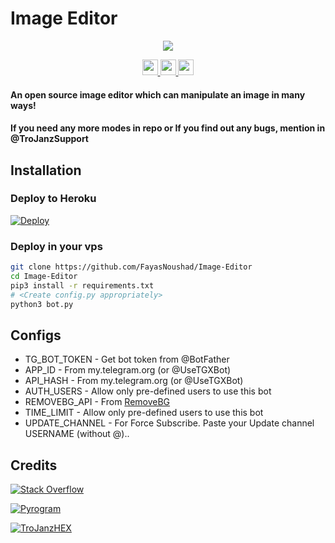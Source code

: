 # Image Editor

<p align="center">
  <a href="https://www.python.org">
    <img src="http://ForTheBadge.com/images/badges/made-with-python.svg">

  </a>
</p>

<p align="center">
  <a href="https://telegram.me/FayasNoushad">
    <img height="25px" src="https://img.shields.io/badge/Updates_Channel-30302f?style=flat&logo=telegram">
  </a>
  <a href="https://telegram.me/FayasChat">
    <img height="25px" src="https://img.shields.io/badge/Support_Group-30302f?style=flat&logo=telegram">
  </a>
  <a href="https://telegram.me/FNPROJECTS">
    <img height="25px" src="https://img.shields.io/badge/Projects_Channel-30302f?style=flat&logo=telegram">
  </a>
</p>

#### An open source image editor which can manipulate an image in many ways!
#### If you need any more modes in repo or If you find out any bugs, mention in @TroJanzSupport

## Installation

### Deploy to Heroku
[![Deploy](https://www.herokucdn.com/deploy/button.svg)](https://heroku.com/deploy?template=https://github.com/FayasNoushad/Image-Editor)

### Deploy in your vps
```sh
git clone https://github.com/FayasNoushad/Image-Editor
cd Image-Editor
pip3 install -r requirements.txt
# <Create config.py appropriately>
python3 bot.py
```

## Configs

* TG_BOT_TOKEN   - Get bot token from @BotFather
* APP_ID         - From my.telegram.org (or @UseTGXBot)
* API_HASH       - From my.telegram.org (or @UseTGXBot)
* AUTH_USERS     - Allow only pre-defined users to use this bot
* REMOVEBG_API   - From [RemoveBG](https://www.remove.bg/b/background-removal-api)
* TIME_LIMIT     - Allow only pre-defined users to use this bot 
* UPDATE_CHANNEL - For Force Subscribe. Paste your Update channel USERNAME (without @)..

## Credits

[![Stack Overflow](https://img.shields.io/badge/Stack_Overflow-FE7A16?style=for-the-badge&logo=stack-overflow&logoColor=white)](https://stackoverflow.com/)

[![Pyrogram](https://img.shields.io/badge/Pyrogram%20-%23F37626.svg?&style=for-the-badge&logo=telegram&logoColor=white)](https://github.com/pyrogram/pyrogram)

[![TroJanzHEX](https://img.shields.io/badge/TroJanzHEX%20-%23F37626.svg?&style=for-the-badge&logo=telegram&logoColor=white)](https://telegram.me/TroJanzHEX)
